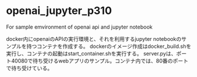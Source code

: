 # openai_jupyter_p310
For sample emvironment of openai api and jupyter notebook

docker内にopenaiのAPIの実行環境と、それを利用するjupyter notebookのサンプルを持つコンテナを作成する。
dockerのイメージ作成はdocker_build.shを実行し、コンテナの起動はstart_container.shを実行する。
server.pyは、ポート40080で待ち受けるwebアプリのサンプル。コンテナ内では、80番のポートで待ち受けている。

